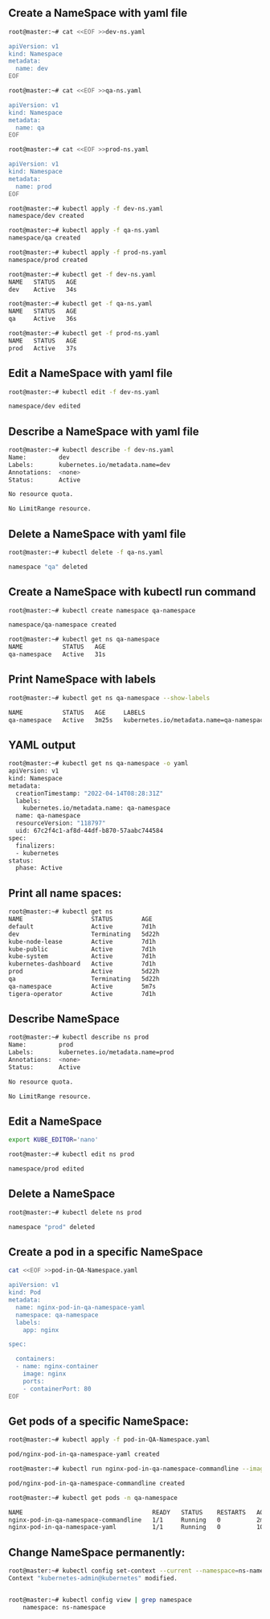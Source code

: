 ## Create a NameSpace with yaml file

```bash
root@master:~# cat <<EOF >>dev-ns.yaml

apiVersion: v1
kind: Namespace
metadata:
  name: dev
EOF

root@master:~# cat <<EOF >>qa-ns.yaml

apiVersion: v1
kind: Namespace
metadata:
  name: qa
EOF

root@master:~# cat <<EOF >>prod-ns.yaml

apiVersion: v1
kind: Namespace
metadata:
  name: prod
EOF

```


```bash
root@master:~# kubectl apply -f dev-ns.yaml 
namespace/dev created

root@master:~# kubectl apply -f qa-ns.yaml 
namespace/qa created

root@master:~# kubectl apply -f prod-ns.yaml 
namespace/prod created

```



```bash
root@master:~# kubectl get -f dev-ns.yaml 
NAME   STATUS   AGE
dev    Active   34s

root@master:~# kubectl get -f qa-ns.yaml 
NAME   STATUS   AGE
qa     Active   36s

root@master:~# kubectl get -f prod-ns.yaml 
NAME   STATUS   AGE
prod   Active   37s
```




## Edit a NameSpace with yaml file

```bash
root@master:~# kubectl edit -f dev-ns.yaml

namespace/dev edited
```



## Describe a NameSpace with yaml file

```bash
root@master:~# kubectl describe -f dev-ns.yaml 
Name:         dev
Labels:       kubernetes.io/metadata.name=dev
Annotations:  <none>
Status:       Active

No resource quota.

No LimitRange resource.
```


## Delete a NameSpace with yaml file

```bash
root@master:~# kubectl delete -f qa-ns.yaml

namespace "qa" deleted
```




## Create a NameSpace with kubectl run command


```bash
root@master:~# kubectl create namespace qa-namespace

namespace/qa-namespace created
```

```bash
root@master:~# kubectl get ns qa-namespace 
NAME           STATUS   AGE
qa-namespace   Active   31s
```

## Print NameSpace with labels

```bash
root@master:~# kubectl get ns qa-namespace --show-labels

NAME           STATUS   AGE     LABELS
qa-namespace   Active   3m25s   kubernetes.io/metadata.name=qa-namespace
```



## YAML output

```bash
root@master:~# kubectl get ns qa-namespace -o yaml
apiVersion: v1
kind: Namespace
metadata:
  creationTimestamp: "2022-04-14T08:28:31Z"
  labels:
    kubernetes.io/metadata.name: qa-namespace
  name: qa-namespace
  resourceVersion: "118797"
  uid: 67c2f4c1-af8d-44df-b870-57aabc744584
spec:
  finalizers:
  - kubernetes
status:
  phase: Active
```


## Print all name spaces:

```bash
root@master:~# kubectl get ns 
NAME                   STATUS        AGE
default                Active        7d1h
dev                    Terminating   5d22h
kube-node-lease        Active        7d1h
kube-public            Active        7d1h
kube-system            Active        7d1h
kubernetes-dashboard   Active        7d1h
prod                   Active        5d22h
qa                     Terminating   5d22h
qa-namespace           Active        5m7s
tigera-operator        Active        7d1h
```


## Describe NameSpace

```bash
root@master:~# kubectl describe ns prod
Name:         prod
Labels:       kubernetes.io/metadata.name=prod
Annotations:  <none>
Status:       Active

No resource quota.

No LimitRange resource.
```



## Edit a NameSpace

```bash
export KUBE_EDITOR='nano'

root@master:~# kubectl edit ns prod

namespace/prod edited
```



## Delete a NameSpace

```bash
root@master:~# kubectl delete ns prod

namespace "prod" deleted
```



## Create a pod in a specific NameSpace

```bash
cat <<EOF >>pod-in-QA-Namespace.yaml

apiVersion: v1
kind: Pod
metadata:
  name: nginx-pod-in-qa-namespace-yaml
  namespace: qa-namespace
  labels:
    app: nginx

spec:

  containers:
  - name: nginx-container
    image: nginx
    ports:
    - containerPort: 80
EOF
```

## Get pods of a specific NameSpace:

```bash
root@master:~# kubectl apply -f pod-in-QA-Namespace.yaml

pod/nginx-pod-in-qa-namespace-yaml created
```

```bash
root@master:~# kubectl run nginx-pod-in-qa-namespace-commandline --image=nginx --namespace=qa-namespace

pod/nginx-pod-in-qa-namespace-commandline created
```


```bash
root@master:~# kubectl get pods -n qa-namespace

NAME                                    READY   STATUS    RESTARTS   AGE
nginx-pod-in-qa-namespace-commandline   1/1     Running   0          2m58s
nginx-pod-in-qa-namespace-yaml          1/1     Running   0          101s
```


## Change NameSpace permanently:

```bash
root@master:~# kubectl config set-context --current --namespace=ns-namespace
Context "kubernetes-admin@kubernetes" modified.


root@master:~# kubectl config view | grep namespace
    namespace: ns-namespace
```
